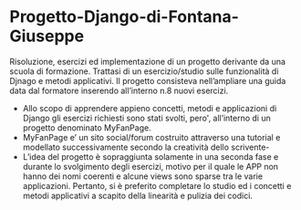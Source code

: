 # Progetto-Django-di-Fontana-Giuseppe
Risoluzione, esercizi ed implementazione di un progetto derivante da una scuola di formazione.
Trattasi di un esercizio/studio sulle funzionalità di Djnago e metodi applicativi.
Il progetto consisteva nell’ampliare una guida data dal formatore inserendo all’interno n.8 nuovi esercizi.
- Allo scopo di apprendere appieno concetti, metodi e applicazioni di Django gli esercizi richiesti sono stati svolti, pero', all’interno di un progetto denominato MyFanPage.
- 	MyFanPage e’ un sito social/forum costruito attraverso una tutorial e modellato successivamente secondo la creatività dello scrivente-
- 	L’idea del progetto è sopraggiunta solamente in una seconda fase e durante lo svolgimento degli esercizi, motivo per il quale le APP non hanno dei nomi coerenti e alcune views sono sparse tra le varie applicazioni.
Pertanto, si è preferito completare lo studio ed i concetti e metodi applicativi  a scapito della linearità e pulizia dei codici.

